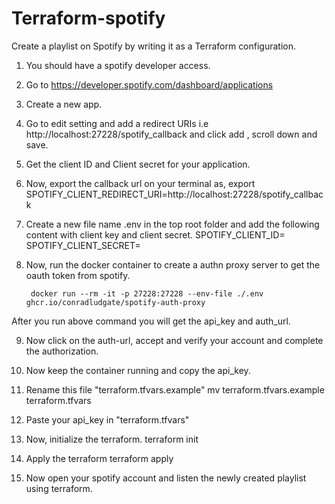 # Terraform-spotify

Create a playlist on Spotify by writing it as a Terraform configuration.

1. You should have a spotify developer access.
2. Go to https://developer.spotify.com/dashboard/applications
3. Create a new app.
4. Go to edit setting and add a redirect URIs i.e http://localhost:27228/spotify_callback and click add , scroll down and save.
5. Get the client ID and Client secret for your application.
6. Now, export the callback url on your terminal as,
        export SPOTIFY_CLIENT_REDIRECT_URI=http://localhost:27228/spotify_callback

7. Create a new file name .env in the top root folder and add the following content with client key and client secret.
        SPOTIFY_CLIENT_ID=
        SPOTIFY_CLIENT_SECRET=

8. Now, run the docker container to create a authn proxy server to get the oauth token from spotify.

        docker run --rm -it -p 27228:27228 --env-file ./.env ghcr.io/conradludgate/spotify-auth-proxy

After you run above command you will get the api_key and auth_url. 

9. Now click on the auth-url, accept and verify your account and complete the authorization.
10. Now keep the container running and copy the api_key.
11. Rename this file "terraform.tfvars.example"
        mv terraform.tfvars.example terraform.tfvars

12. Paste your api_key in "terraform.tfvars"
13. Now, initialize the terraform.
        terraform init

14. Apply the terraform
        terraform apply

15. Now open your spotify account and listen the newly created playlist using terraform.
